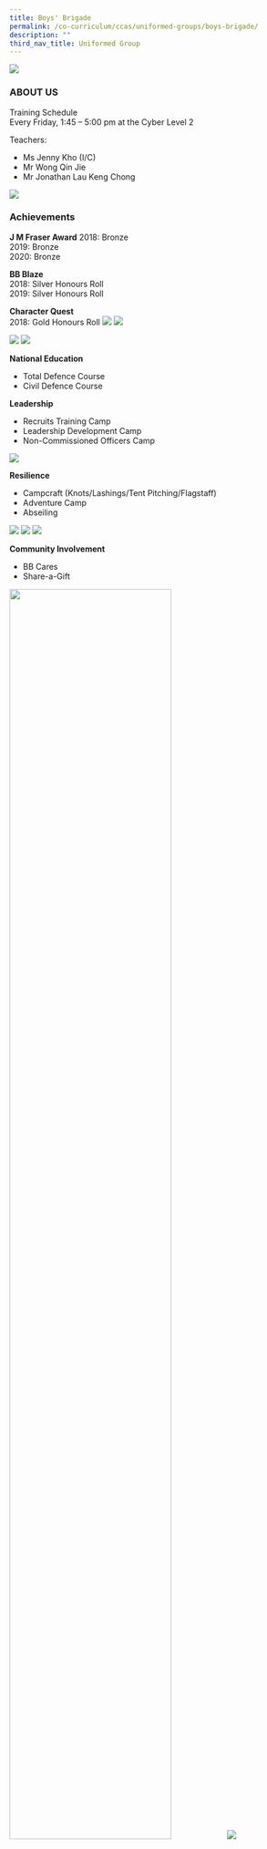 ```yaml
---
title: Boys' Brigade
permalink: /co-curriculum/ccas/uniformed-groups/boys-brigade/
description: ""
third_nav_title: Uniformed Group
---
```

![](/images/BB19.jpeg)

### ABOUT US

Training Schedule  
Every Friday, 1:45 – 5:00 pm at the Cyber Level 2

Teachers:

*   Ms Jenny Kho (I/C)
*   Mr Wong Qin Jie
*   Mr Jonathan Lau Keng Chong

![](/images/bb1.png)
### Achievements

**J M Fraser Award**
2018: Bronze  <br>
2019: Bronze  <br>
2020: Bronze 

**BB Blaze**  <br>
2018: Silver Honours Roll <br> 
2019: Silver Honours Roll  <br>

**Character Quest**<br>
2018: Gold Honours Roll
![](/images/bb2.jpeg)
![](/images/bb3.jpeg)

![](/images/bb4.jpeg)
![](/images/bb5.jpeg)

**National Education**

*   Total Defence Course
*   Civil Defence Course

**Leadership**

*   Recruits Training Camp
*   Leadership Development Camp
*   Non-Commissioned Officers Camp

![](/images/BB9.jpeg)

**Resilience**

*   Campcraft (Knots/Lashings/Tent Pitching/Flagstaff)
*   Adventure Camp
*   Abseiling

![](/images/BB10.jpeg)
![](/images/BB11.jpeg)
![](/images/BB12.jpeg)

**Community Involvement**

*   BB Cares
*   Share-a-Gift


<img src="/images/BB13.jpeg" 
     style="width:75%">
![](/images/BB14.jpeg)

**Personal Development**

*   First Aid Training
*   Kayaking Course

![](/images/BB15.jpeg)
![](/images/BB16.jpeg)

**Company Bonding Activities**

*   Night Cycling at East Coast Park


<img src="/images/BB17.jpeg" 
     style="width:75%">
		 
*   Dragon Boat

![](/images/BB18.jpeg)